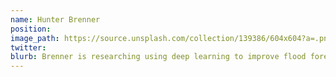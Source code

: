 ```yaml
---
name: Hunter Brenner
position:
image_path: https://source.unsplash.com/collection/139386/604x604?a=.png
twitter:
blurb: Brenner is researching using deep learning to improve flood forecasts in Oklahoma
---
```

